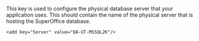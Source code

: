 <properties date="2016-05-11"
SortOrder="77"
/>

This key is used to configure the physical database server that your application uses. This should contain the name of the physical server that is hosting the SuperOffice database.

```
<add key="Server" value="QA-UT-MSSQL2K"/>
```
